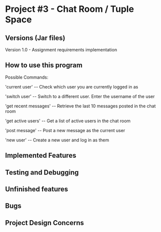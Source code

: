 # Project #3 - Chat Room / Tuple Space

## Versions (Jar files)

Version 1.0 - Assignment requirements implementation

## How to use this program

Possible Commands:

'current user' -- Check which user you are currently logged in as

'switch user' -- Switch to a different user. Enter the username of the user

'get recent messages' -- Retrieve the last 10 messages posted in the chat room

'get active users' -- Get a list of active users in the chat room

'post message' -- Post a new message as the current user

'new user' -- Create a new user and log in as them


## Implemented Features

## Testing and Debugging

## Unfinished features

## Bugs

## Project Design Concerns